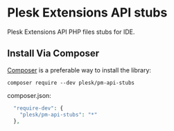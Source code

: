 Plesk Extensions API stubs
==========================

Plesk Extensions API PHP files stubs for IDE.

Install Via Composer
--------------------

[Composer](https://getcomposer.org/) is a preferable way to install the library:

`composer require --dev plesk/pm-api-stubs`

composer.json:
```php
  "require-dev": {
    "plesk/pm-api-stubs": "*"
  },
```